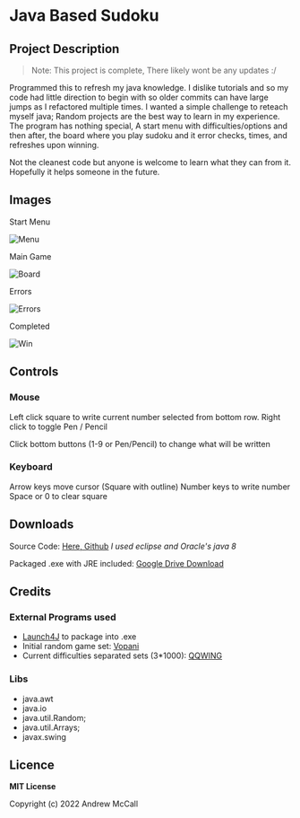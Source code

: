 # Java Based Sudoku
## Project Description

> Note:  This project is complete, There likely wont be any updates :/ 

Programmed this to refresh my java knowledge. I dislike tutorials and so my code had little direction to begin with so older commits can have large jumps as I refactored multiple times.
 I wanted a simple challenge to reteach myself java; Random projects are the best way to learn in my experience. The program has nothing special,  A start menu with difficulties/options and then after, the board where you play sudoku and it error checks, times, and refreshes upon winning.
 
 Not the cleanest code but anyone is welcome to learn what they can from it. Hopefully it helps someone in the future.

## Images

Start Menu

![Menu ](https://i.imgur.com/aF7Nnxt.png)

Main Game

![Board](https://i.imgur.com/jjIQXtQ.png)

Errors

![Errors](https://i.imgur.com/8CNVUM3.png)

Completed

![Win](https://i.imgur.com/oNutBvP.png)

## Controls

### Mouse
Left click square to write current number selected from bottom row.
Right click to toggle Pen / Pencil

Click bottom buttons (1-9 or Pen/Pencil) to change what will be written

### Keyboard
Arrow keys move cursor (Square with outline)
Number keys to write number
Space or 0 to clear square

## Downloads

Source Code: [Here, Github](https://github.com/Andrew-McCall/JavaSodoku.git) *I used eclipse and Oracle's java 8*

Packaged .exe with JRE included: [Google Drive Download](https://drive.google.com/file/d/1z9oCWfKwdNdvRZ1-wUcEzBVdohT1xGoM/view?usp=sharing)

## Credits

### External Programs used
- [Launch4J](http://launch4j.sourceforge.net) to package into .exe
- Initial random game set: [Vopani](https://www.kaggle.com/rohanrao)
- Current difficulties separated sets (3*1000): [QQWING](https://qqwing.com/generate.html)

### Libs
- java.awt
- java.io
- java.util.Random;
- java.util.Arrays;
- javax.swing

## Licence

**MIT License**

Copyright (c) 2022 Andrew McCall
